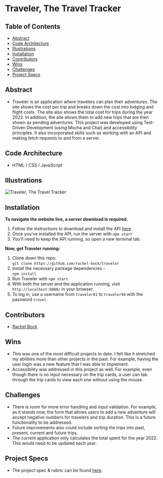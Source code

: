 # Traveler, The Travel Tracker

## Table of Contents
  - [Abstract](#abstract)
  - [Code Architecture](#code-architecture)
  - [Illustrations](#illustrations)
  - [Installation](#installation)
  - [Contributors](#contributors)
  - [Wins](#wins)
  - [Challenges](#challenges)
  - [Project Specs](#project-specs)

## Abstract
  - Traveler is an application where travelers can plan their adventures.  The site shows the cost per trip and breaks down the cost into lodging and flight costs.  The site also shows the total cost for trips during the year 2022.  In addition, the site allows them to add new trips that are then shown as pending adventures.  This project was developed using Test-Driven Development (using Mocha and Chai) and accessibility principles.  It also incorporated skills such as working with an API and making fetch requests to and from a server. 

## Code Architecture
  - HTML / CSS / JavaScript

## Illustrations

![Traveler, The Travel Tracker](/src/images/travel-tracker.gif)

## Installation
**To navigate the website live, a server download is required.**
  1. Follow the instructions to download and install the API [here](https://github.com/turingschool-examples/travel-tracker-api)
  2. Once you've installed the API, run the server with `npm start`
  3. You'll need to keep the API running, so open a new terminal tab.

**Now, get Traveler running:**
  1. Clone down this repo: <br>
      `git clone https://github.com/rachel-bock/traveler`
  2. Install the necessary package dependencies - <br>
      `npm install`
  3. Run Traveler with `npm start`
  4. With both the server and the application running, visit `http://localhost:8080/` in your browser.
  5. To log in, use a username from `traveler01` to `traveler50` with the password `travel`.

## Contributors
  - [Rachel Bock](https://www.linkedin.com/in/rachelbock)

## Wins
  - This was one of the most difficult projects to date.  I felt like it stretched my abilities more than other projects in the past.  For example, having the user login was a new feature that I was able to implement.
  - Accessibility was addressed in this project as well.  For example, even though there is no input necessary on the trip cards, a user can tab through the trip cards to view each one without using the mouse.

## Challenges
  - There is room for more error handling and input validation.  For example, as it stands now, the form that allows users to add a new adventure will accept negative numbers for travelers and trip duration.  This is a future functionality to be addressed.
  - Future improvements also could include sorting the trips into past, present, current and future trips.
  - The current application only calculates the total spent for the year 2022.  This would need to be updated each year.

## Project Specs
  - The project spec & rubric can be found [here](https://frontend.turing.edu/projects/travel-tracker.html).
